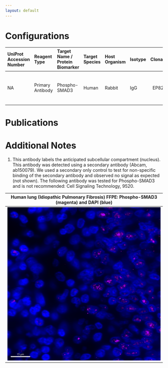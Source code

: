 ```yaml
---
layout: default
---
```


# Configurations

| UniProt Accession Number   | Reagent Type     | Target Name / Protein Biomarker   | Target Species   | Host Organism   | Isotype   |   Clonality | Vendor                    |   Catalog Number | Conjugate    | RRID      | Availability   | Method                 | Tissue Preservation   | Target Tissue   | Tissue State        | Detergent         | Antigen Retrieval Conditions                                                               | Dye Inactivation Conditions   | Recommend   | Agree                                                        | Disagree   | Contributor                                                  | Notes       |
|:---------------------------|:-----------------|:----------------------------------|:-----------------|:----------------|:----------|------------:|:--------------------------|-----------------:|:-------------|:----------|:---------------|:-----------------------|:----------------------|:----------------|:--------------------|:------------------|:-------------------------------------------------------------------------------------------|:------------------------------|:------------|:-------------------------------------------------------------|:-----------|:-------------------------------------------------------------|:------------|
| NA                         | Primary Antibody | Phospho-SMAD3                     | Human            | Rabbit          | IgG       | EP823Y      | Abcam                     |          ab52903 | Unconjugated | AB_882596 | Stock          | IBEX2D Manual          | FFPE                  | Lung            | Idiopathic Pulmonary Fibrosis                 | 0.3% Triton-X-100 | 10 mM citrate buffer (pH 6.0) for 30 minutes at 95C                                        | NA                            | Yes         | [0000-0002-8728-1735](https://orcid.org/0000-0002-8728-1735) | NA         | [0000-0002-8728-1735](https://orcid.org/0000-0002-8728-1735) | [1](#notes) |

# Publications



# Additional Notes

<a name="notes"></a>
1. This antibody labels the anticipated subcellular compartment (nucleus). This antibody was detected using a secondary antibody (Abcam, ab150079). We used a secondary only control to test for non-specific binding of the secondary antibody and observed no signal as expected (not shown). The following antibody was tested for Phospho-SMAD3 and is not recommended: Cell Signaling Technology, 9520.

| Human lung (Idiopathic Pulmonary Fibrosis) FFPE: Phospho-SMAD3 (magenta) and DAPI (blue) |
|:-------:|
| ![](pSMAD3_AF647_Human_Lung.jpg) |
